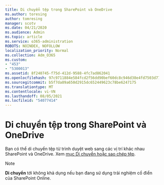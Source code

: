 ```yaml
---
title: Di chuyển tệp trong SharePoint và OneDrive
ms.author: toresing
author: tomresing
manager: scotv
ms.date: 04/21/2020
ms.audience: Admin
ms.topic: article
ms.service: o365-administration
ROBOTS: NOINDEX, NOFOLLOW
localization_priority: Normal
ms.collection: Adm_O365
ms.custom:
- "453"
- "5300013"
ms.assetid: 8f240745-f75d-412d-9588-4fc7ad862041
ms.openlocfilehash: 97c9711884e584fcd2f56dd90bef60dc8c946d38e4fd7503d776ef4827d5dba8
ms.sourcegitcommit: b5f7da89a650d2915dc652449623c78be6247175
ms.translationtype: MT
ms.contentlocale: vi-VN
ms.lasthandoff: 08/05/2021
ms.locfileid: "54077414"
---
```

# <a name="move-files-in-sharepoint-and-onedrive"></a>Di chuyển tệp trong SharePoint và OneDrive

Bạn có thể di chuyển tệp từ trình duyệt web sang các vị trí khác nhau SharePoint và OneDrive. Xem [mục Di chuyển hoặc sao chép tệp](https://support.microsoft.com/office/move-or-copy-files-in-sharepoint-00e2f483-4df3-46be-a861-1f5f0c1a87bc?ui=en-US&rs=en-US&ad=US).


> [!NOTE]
> **Di chuyển** tới không khả dụng nếu bạn đang sử dụng trải nghiệm cổ điển của SharePoint Online.
  
